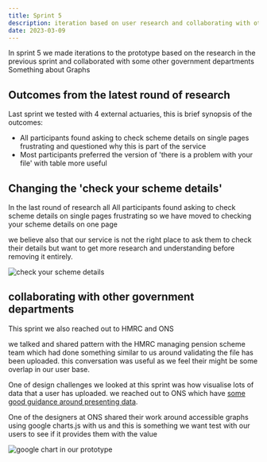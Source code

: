 ```yaml
---
title: Sprint 5
description: iteration based on user research and collaborating with other GOV departments
date: 2023-03-09
---
```


In sprint 5 we made iterations to the prototype based on the research in the previous sprint and collaborated with some other government departments
Something about Graphs

## Outcomes from the latest round of research

Last sprint we tested with 4 external actuaries, this is brief synopsis of the outcomes:

- All participants found asking to check scheme details on single pages frustrating and questioned why this is part of the service
- Most participants preferred the version of 'there is a problem with your file' with table more useful


## Changing the 'check your scheme details'

In the last round of research all All participants found asking to check scheme details on single pages frustrating so we have moved to checking your scheme details on one page

we believe also that our service is not the right place to ask them to check their details but want to get more research and understanding before removing it entirely.

![check your scheme details ](/check-scheme.png )

## collaborating with other government departments

This sprint we also reached out to HMRC and ONS

we talked and shared pattern with the HMRC managing pension scheme team which had done something similar to us around validating the file has been uploaded. this
conversation was useful as we feel their might be some overlap in our user base.

One of design challenges we looked at this sprint was how visualise lots of data that a user has uploaded. we reached out to ONS which have <a href="https://style.ons.gov.uk/category/data-visualisation/">some good guidance around presenting data</a>.

One of the designers at ONS shared their work around accessible graphs using google charts.js with us and this is something we want test with our users to see if it provides them with the value

![google chart in our prototype  ](/graph.png )
